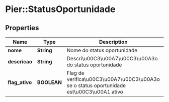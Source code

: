 # Pier::StatusOportunidade

## Properties
Name | Type | Description | Notes
------------ | ------------- | ------------- | -------------
**nome** | **String** | Nome do status oportunidade | [optional] 
**descricao** | **String** | Descri\u00C3\u00A7\u00C3\u00A3o do status oportunidade | 
**flag_ativo** | **BOOLEAN** | Flag de verifica\u00C3\u00A7\u00C3\u00A3o se o status oportunidade est\u00C3\u00A1 ativo | 



